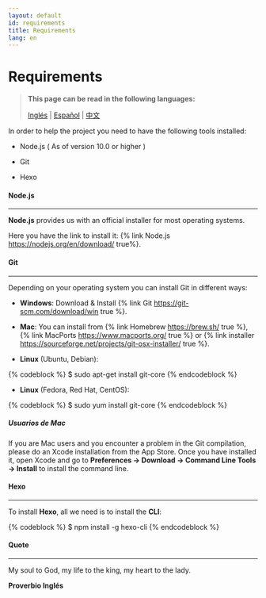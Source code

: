 ```yaml
---
layout: default
id: requirements
title: Requirements
lang: en
---
```


# Requirements

> **This page can be read in the following languages:**
> 
> [Inglés](/beeping/requirements.html) | [Español](/beeping/es/requirements.html) | [中文](/beeping/zh-CN/requirements.html)

In order to help the project you need to have the following tools installed:

* Node.js ( As of version 10.0 or higher )

* Git

* Hexo

#### Node.js

---

**Node.js** provides us with an official installer for most operating systems.

Here you have the link to install it: {% link Node.js https://nodejs.org/en/download/ true%}.

#### Git

---

Depending on your operating system you can install Git in different ways:

* **Windows**: Download & Install {% link Git https://git-scm.com/download/win true %}.


* **Mac**: You can install from  {% link Homebrew https://brew.sh/ true %}, {% link MacPorts https://www.macports.org/ true %} or {% link installer https://sourceforge.net/projects/git-osx-installer/ true %}.

* **Linux** (Ubuntu, Debian): 

{% codeblock %}
$ sudo apt-get install git-core
{% endcodeblock %}

* **Linux** (Fedora, Red Hat, CentOS): 

{% codeblock %}
$ sudo yum install git-core
{% endcodeblock %}

##### Usuarios de Mac
 
If you are Mac users and you encounter a problem in the Git compilation, please do an Xcode installation from the App Store. Once you have installed it, open Xcode and go to **Preferences -> Download -> Command Line Tools -> Install** to install the command line.

#### Hexo

---

To install **Hexo**, all we need is to install the **CLI**:

{% codeblock %}
$ npm install -g hexo-cli
{% endcodeblock %}

#### Quote

---

My soul to God, my life to the king, my heart to the lady.

**Proverbio Inglés**
